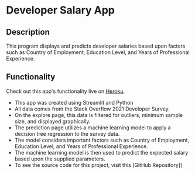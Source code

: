 # Developer Salary App

## Description

This program displays and predicts developer salaries based upon factors 
such as Country of Employment, Education Level, and Years of Professional Experience.

## Functionality

Check out this app's functionality live on [Heroku]().

- This app was created using Streamlit and Python
- All data comes from the Stack Overflow 2021 Developer Survey.
- On the explore page, this data is filtered for outliers, minimum sample size, and displayed graphically.
- The prediction page utilizes a machine learning model to apply a decision tree regression to the survey data.
- The model considers important factors such as Country of Employment, Education Level, and Years of Professional Experience.
- The machine learning model is then used to predict the expected salary based upon the supplied parameters.
- To see the source code for this project, visit this [GitHub Repository](